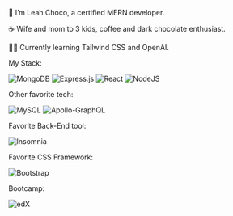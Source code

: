 :dizzy: I’m Leah Choco, a certified MERN developer.

:coffee: Wife and mom to 3 kids, coffee and dark chocolate enthusiast.

:woman_student: Currently learning Tailwind CSS and OpenAI.

My Stack: 

![MongoDB](https://img.shields.io/badge/MongoDB-%234ea94b.svg?style=for-the-badge&logo=mongodb&logoColor=white)
![Express.js](https://img.shields.io/badge/express.js-%23404d59.svg?style=for-the-badge&logo=express&logoColor=%2361DAFB)
![React](https://img.shields.io/badge/react-%2320232a.svg?style=for-the-badge&logo=react&logoColor=%2361DAFB)
![NodeJS](https://img.shields.io/badge/node.js-6DA55F?style=for-the-badge&logo=node.js&logoColor=white)

Other favorite tech: 

![MySQL](https://img.shields.io/badge/mysql-%2300f.svg?style=for-the-badge&logo=mysql&logoColor=white)
![Apollo-GraphQL](https://img.shields.io/badge/-ApolloGraphQL-311C87?style=for-the-badge&logo=apollo-graphql)


Favorite Back-End tool:

![Insomnia](https://img.shields.io/badge/Insomnia-black?style=for-the-badge&logo=insomnia&logoColor=5849BE)

Favorite CSS Framework:

![Bootstrap](https://img.shields.io/badge/bootstrap-%23563D7C.svg?style=for-the-badge&logo=bootstrap&logoColor=white)

Bootcamp:

![edX](https://img.shields.io/badge/edX-%2302262B.svg?style=for-the-badge&logo=edX&logoColor=white)






<!---
leah-choco/leah-choco is a ✨ special ✨ repository because its `README.md` (this file) appears on your GitHub profile.
You can click the Preview link to take a look at your changes.
--->
